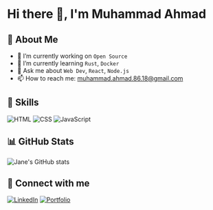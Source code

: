 # Hi there 👋, I'm Muhammad Ahmad

## 💼 About Me
- 🔭 I’m currently working on `Open Source`
- 🌱 I’m currently learning `Rust`, `Docker`
- 💬 Ask me about `Web Dev`, `React`, `Node.js`
- 📫 How to reach me: [muhammad.ahmad.86.18@gmail.com](mailto:muhammad.ahmad.86.18@gmail.com)

## 🚀 Skills
![HTML](https://img.shields.io/badge/-HTML5-E34F26?style=flat&logo=html5&logoColor=white)
![CSS](https://img.shields.io/badge/-CSS3-1572B6?style=flat&logo=css3&logoColor=white)
![JavaScript](https://img.shields.io/badge/-JavaScript-F7DF1E?style=flat&logo=javascript&logoColor=black)

## 📊 GitHub Stats
![Jane's GitHub stats](https://github-readme-stats.vercel.app/api?username=jane-doe&show_icons=true&theme=radical)

## 🔗 Connect with me
[![LinkedIn](https://img.shields.io/badge/-LinkedIn-blue?style=flat&logo=linkedin)](https://www.linkedin.com/in/muhammad-ahmad-184373193/)
[![Portfolio](https://img.shields.io/badge/-Portfolio-black?style=flat&logo=github)](https://m-ahmad-portfolio-nine.vercel.app/)
